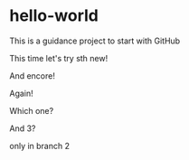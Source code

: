 # hello-world
This is a guidance project to start with GitHub

This time let's try sth new!

And encore!

Again!

Which one?

And 3?

only in branch 2
